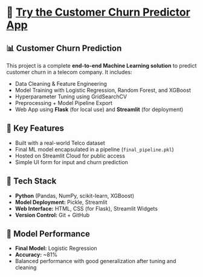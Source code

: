 # 🔗 [Try the Customer Churn Predictor App](https://ccp-project.streamlit.app)

## 📊 Customer Churn Prediction

This project is a complete **end-to-end Machine Learning solution** to predict customer churn in a telecom company. It includes:

- Data Cleaning & Feature Engineering  
- Model Training with Logistic Regression, Random Forest, and XGBoost  
- Hyperparameter Tuning using GridSearchCV  
- Preprocessing + Model Pipeline Export  
- Web App using **Flask** (for local use) and **Streamlit** (for deployment)

## 🚀 Key Features

- Built with a real-world Telco dataset  
- Final ML model encapsulated in a pipeline (`final_pipeline.pkl`)  
- Hosted on Streamlit Cloud for public access  
- Simple UI form for input and churn prediction

## 🧠 Tech Stack

- **Python** (Pandas, NumPy, scikit-learn, XGBoost)
- **Model Deployment:** Pickle, Streamlit
- **Web Interface:** HTML, CSS (for Flask), Streamlit Widgets
- **Version Control:** Git + GitHub

## 🧪 Model Performance

- **Final Model:** Logistic Regression
- **Accuracy:** ~81%
- Balanced performance with good generalization after tuning and cleaning
